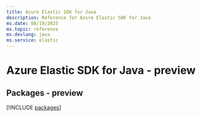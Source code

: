 ```yaml
---
title: Azure Elastic SDK for Java
description: Reference for Azure Elastic SDK for Java
ms.date: 08/19/2025
ms.topic: reference
ms.devlang: java
ms.service: elastic
---
```

# Azure Elastic SDK for Java - preview
## Packages - preview
[!INCLUDE [packages](elastic-index.md)]
